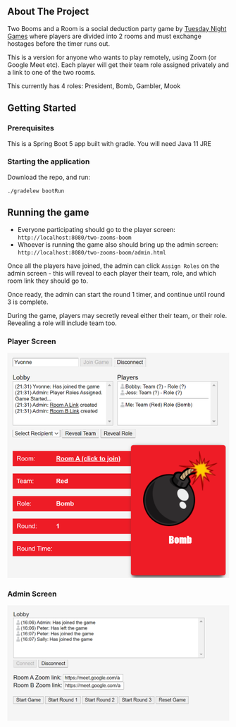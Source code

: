 ## About The Project


Two Booms and a Room is a social deduction party game by [Tuesday Night Games](https://www.tuesdayknightgames.com/tworoomsandaboom) where players are divided into 2 rooms and must exchange hostages before the timer runs out.

This is a version for anyone who wants to play remotely, using Zoom (or Google Meet etc). Each player will get their team role assigned privately and a link to one of the two rooms. 

This currently has 4 roles: President, Bomb, Gambler, Mook

## Getting Started

### Prerequisites
This is a Spring Boot 5 app built with gradle. 
You will need Java 11 JRE

### Starting the application
Download the repo, and run:

```
./gradelew bootRun
```


## Running the game

- Everyone participating should go to the player screen: `http://localhost:8080/two-zooms-boom`
- Whoever is running the game also should bring up the admin screen: `http://localhost:8080/two-zooms-boom/admin.html`

Once all the players have joined, the admin can click `Assign Roles` on the admin screen - this will reveal to each player their team, role, and which room link they should go to.

Once ready, the admin can start the round 1 timer, and continue until round 3 is complete.

During the game, players may secretly reveal either their team, or their role. Revealing a role will include team too.

### Player Screen
![Game Running](https://github.com/evilearthwormjim/two-zooms-and-a-boom/blob/master/README/role-assigned.png)

### Admin Screen
![Admin Screen](https://github.com/evilearthwormjim/two-zooms-and-a-boom/blob/master/README/admin.png)
